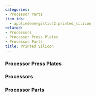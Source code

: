 ```yaml
---
categories:
- Processor Parts
item_ids:
  - appliedenergistics2:printed_silicon
related:
- Processors
- Processor Press Plates
- Processor Parts
title: Printed Silicon
---
```


<RecipeFor id="appliedenergistics2:printed_silicon"/>

### Processor Press Plates

<CategoryIndex category="Processor Press Plates" />  

### Processors

<CategoryIndex category="Processors" />  

### Processor Parts

<CategoryIndex category="Processor Parts" />
